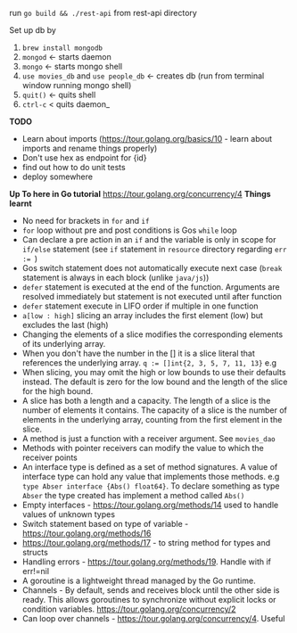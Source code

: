 run `go build && ./rest-api` from rest-api directory


Set up db by
 1. `brew install mongodb`
 2. `mongod` <- starts daemon
 3. `mongo` <- starts mongo shell
 4. `use movies_db` and `use people_db`  <- creates db (run from terminal window running mongo shell)
 5. `quit()` <- quits shell
 6. `ctrl-c` < quits daemon_
 
 
 
 **TODO**
 
 - Learn about imports (https://tour.golang.org/basics/10 - learn about imports and rename things properly)
 - Don't use hex as endpoint for {id}
 - find out how to do unit tests
 - deploy somewhere
 
 
 **Up To here in Go tutorial**
 https://tour.golang.org/concurrency/4
 **Things learnt**
 
 - No need for brackets in `for` and `if`
 - `for` loop without pre and post conditions is Gos `while` loop
 - Can declare a pre action in an `if` and the variable is only in scope for `if/else` statement (see `if` statement in `resource` directory regarding `err := `)
 - Gos switch statement does not automatically execute next case (`break` statement is always in each block (unlike `java/js`))
 - `defer` statement is executed at the end of the function.  Arguments are resolved immediately but statement is not executed until after function
 - `defer` statement execute in LIFO order if multiple in one function 
 - `a[low : high]` slicing an array includes the first element (low) but excludes the last (high)
 - Changing the elements of a slice modifies the corresponding elements of its underlying array.
 - When you don't have the number in the [] it is a slice literal that references the underlying array.  `q := []int{2, 3, 5, 7, 11, 13}` e.g
 - When slicing, you may omit the high or low bounds to use their defaults instead.  The default is zero for the low bound and the length of the slice for the high bound.
 - A slice has both a length and a capacity.  The length of a slice is the number of elements it contains.  The capacity of a slice is the number of elements in the underlying array, counting from the first element in the slice.
 - A method is just a function with a receiver argument.  See `movies_dao`
 - Methods with pointer receivers can modify the value to which the receiver points
 - An interface type is defined as a set of method signatures.  A value of interface type can hold any value that implements those methods.  e.g `type Abser interface {Abs() float64}`.  To declare something as type `Abser` the type created has implement a method called `Abs()`
 - Empty interfaces - https://tour.golang.org/methods/14 used to handle values of unknown types
 - Switch statement based on type of variable - https://tour.golang.org/methods/16
 - https://tour.golang.org/methods/17 - to string method for types and structs
 - Handling errors - https://tour.golang.org/methods/19.  Handle with if err!=nil
 - A goroutine is a lightweight thread managed by the Go runtime.
 - Channels - By default, sends and receives block until the other side is ready. This allows goroutines to synchronize without explicit locks or condition variables. https://tour.golang.org/concurrency/2
 - Can loop over channels - https://tour.golang.org/concurrency/4.  Useful